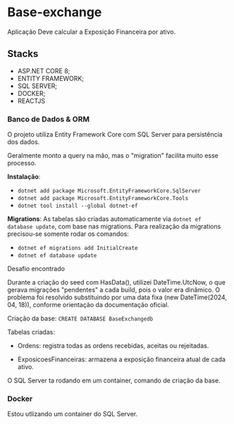 # Base-exchange
Aplicação Deve calcular a Exposição Financeira por ativo.

## Stacks
- ASP.NET CORE 8;
- ENTITY FRAMEWORK;
- SQL SERVER;
- DOCKER;
- REACTJS

### Banco de Dados & ORM
O projeto utiliza Entity Framework Core com SQL Server para persistência dos dados.

Geralmente monto a query na mão, mas o "migration" facilita muito esse processo.

**Instalação**:
- ```dotnet add package Microsoft.EntityFrameworkCore.SqlServer```
- ```dotnet add package Microsoft.EntityFrameworkCore.Tools```
- ```dotnet tool install --global dotnet-ef```

**Migrations**:
As tabelas são criadas automaticamente via ```dotnet ef database update```, com base nas migrations.
Para realização da migrations precisou-se somente rodar os comandos:
- ```dotnet ef migrations add InitialCreate```
- ```dotnet ef database update```

Desafio encontrado

Durante a criação do seed com HasData(), utilizei DateTime.UtcNow, o que gerava migrações "pendentes" a cada build, pois o valor era dinâmico. O problema foi resolvido substituindo por uma data fixa (new DateTime(2024, 04, 18)), conforme orientação da documentação oficial.

Criação da base: ```CREATE DATABASE BaseExchangedb```

Tabelas criadas:

- Ordens: registra todas as ordens recebidas, aceitas ou rejeitadas.

- ExposicoesFinanceiras: armazena a exposição financeira atual de cada ativo.

 O SQL Server ta rodando em um container, comando de criação da base.
### Docker
Estou utlizando um container do SQL Server.

